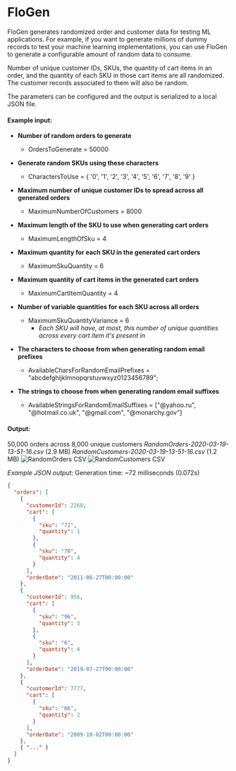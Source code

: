 # FloGen
FloGen generates randomized order and customer data for testing ML applications. For example, if you want to generate millions of dummy records to test your machine learning implementations, you can use FloGen to generate a configurable amount of random data to consume.

Number of unique customer IDs, SKUs, the quantity of cart items in an order, and the quantity of each SKU in those cart items are all randomized. The customer records associated to them will also be random.

The parameters can be configured and the output is serialized to a local JSON file. 

#### Example input:
- **Number of random orders to generate**
  - OrdersToGenerate = 50000
  
- **Generate random SKUs using these characters**
  - CharactersToUse = { '0', '1', '2', '3', '4', '5', '6', '7', '8', '9' }
  
- **Maximum number of unique customer IDs to spread across all generated orders**
  - MaximumNumberOfCustomers = 8000
  
- **Maximum length of the SKU to use when generating cart orders**
  - MaximumLengthOfSku = 4

- **Maximum quantity for each SKU in the generated cart orders**
  - MaximumSkuQuantity = 6

- **Maximum quantity of cart items in the generated cart orders**
  - MaximumCartItemQuantity = 4
  
- **Number of variable quantities for each SKU across all orders**
  - MaximumSkuQuantityVariance = 6
    - *Each SKU will have, at most, this number of unique quantities across every cart item it's present in*

- **The characters to choose from when generating random email prefixes**
  - AvailableCharsForRandomEmailPrefixes = "abcdefghijklmnopqrstuvwxyz0123456789";

- **The strings to choose from when generating random email suffixes**
  - AvailableStringsForRandomEmailSuffixes = ["@yahoo.ru", "@hotmail.co.uk", "@gmail.com", "@monarchy.gov"]

#### Output:
50,000 orders across 8,000 unique customers
*RandomOrders-2020-03-19-13-51-16.csv* (2.9 MB)
*RandomCustomers-2020-03-19-13-51-16.csv* (1.2 MB)
![RandomOrders CSV](https://floyalty-ca.s3.ca-central-1.amazonaws.com/random-orders.png)
![RandomCustomers CSV](https://floyalty-ca.s3.ca-central-1.amazonaws.com/random-customers.png)

*Example JSON output:*
Generation time: ~72 milliseconds (0.072s)
````JSON
{
  "orders": [
    {
      "customerId": 2268,
      "cart": [
        {
          "sku": "72",
          "quantity": 1
        },
        {
          "sku": "70",
          "quantity": 4
        }
      ],
      "orderDate": "2011-06-27T00:00:00"
    },
    {
      "customerId": 956,
      "cart": [
        {
          "sku": "96",
          "quantity": 3
        },
        {
          "sku": "6",
          "quantity": 4
        }
      ],
      "orderDate": "2019-07-27T00:00:00"
    },
    {
      "customerId": 7777,
      "cart": [
        {
          "sku": "66",
          "quantity": 2
        }
      ],
      "orderDate": "2009-10-02T00:00:00"
    },
    { "..." }
  ]
}
````

